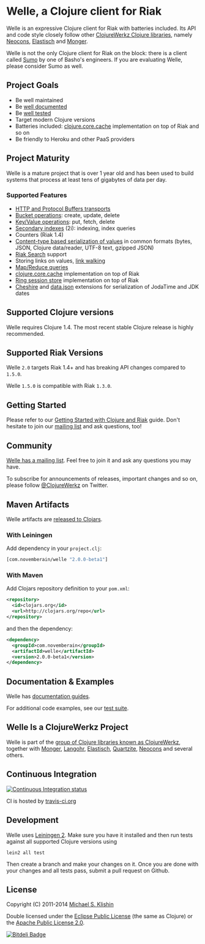 # Welle, a Clojure client for Riak

Welle is an expressive Clojure client for Riak with batteries included.
Its API and code style closely follow other [ClojureWerkz Clojure libraries](http://clojurewerkz.org), namely [Neocons](https://github.com/michaelklishin/neocons), [Elastisch](https://github.com/clojurewerkz/elastisch)
and [Monger](https://github.com/michaelklishin/monger).

Welle is not the only Clojure client for Riak on the block: there is a client called [Sumo](https://github.com/reiddraper/sumo)
by one of Basho's engineers. If you are evaluating Welle, please consider Sumo as well.


## Project Goals

 * Be well maintained
 * Be [well documented](http://clojureriak.info)
 * Be [well tested](https://github.com/michaelklishin/welle/tree/master/test/clojurewerkz/welle/test)
 * Target modern Clojure versions
 * Batteries included: [clojure.core.cache](http://github.com/clojure/core.cache) implementation on top of Riak and so on
 * Be friendly to Heroku and other PaaS providers


## Project Maturity

Welle is a mature project that is over 1 year old and has been used to build systems that process at least tens of gigabytes
of data per day.

### Supported Features

 * [HTTP and Protocol Buffers transports](http://clojureriak.info/articles/connecting.html)
 * [Bucket operations](http://clojureriak.info/articles/buckets.html): create, update, delete
 * [Key/Value operations](http://clojureriak.info/articles/kv.html): put, fetch, delete
 * [Secondary indexes](http://clojureriak.info/articles/2i.html) (2i): indexing, index queries
 * Counters (Riak 1.4)
 * [Content-type based serialization of values](http://clojureriak.info/articles/kv.html#automatic_serialization_for_common_formats) in common formats (bytes, JSON, Clojure data/reader, UTF-8 text, gzipped JSON)
 * [Riak Search](http://clojureriak.info/articles/search.html) support
 * Storing links on values, [link walking](http://clojureriak.info/articles/links.html)
 * [Map/Reduce queries](http://clojureriak.info/articles/mapreduce.html)
 * [clojure.core.cache](https://github.com/clojure/core.cache) implementation on top of Riak
 * [Ring session store](https://github.com/mmcgrana/ring/blob/master/ring-core/src/ring/middleware/session/store.clj) implementation on top of Riak
 * [Cheshire](https://github.com/dakrone/cheshire) and [data.json](http://github.com/clojure/data.json) extensions for serialization of JodaTime and JDK dates


## Supported Clojure versions

Welle requires Clojure 1.4.
The most recent stable Clojure release is highly recommended.


## Supported Riak Versions

Welle `2.0` targets Riak 1.4+ and has breaking API changes compared to `1.5.0`.

Welle `1.5.0` is compatible with Riak `1.3.0`.


## Getting Started

Please refer to our [Getting Started with Clojure and Riak](http://clojureriak.info/articles/getting_started.html) guide.
Don't hesitate to join our [mailing list](https://groups.google.com/forum/#!forum/clojure-riak) and ask questions, too!


## Community

[Welle has a mailing list](https://groups.google.com/forum/#!forum/clojure-riak). Feel free to join it and ask any questions you may have.

To subscribe for announcements of releases, important changes and so on, please follow [@ClojureWerkz](https://twitter.com/#!/clojurewerkz) on Twitter.



## Maven Artifacts

Welle artifacts are [released to Clojars](https://clojars.org/com.novemberain/welle).

### With Leiningen

Add dependency in your `project.clj`:

``` clojure
[com.novemberain/welle "2.0.0-beta1"]
```

### With Maven

Add Clojars repository definition to your `pom.xml`:

``` xml
<repository>
  <id>clojars.org</id>
  <url>http://clojars.org/repo</url>
</repository>
```

and then the dependency:

``` xml
<dependency>
  <groupId>com.novemberain</groupId>
  <artifactId>welle</artifactId>
  <version>2.0.0-beta1</version>
</dependency>
```


## Documentation & Examples

Welle has [documentation guides](http://clojureriak.info).

For additional code examples, see our [test suite](https://github.com/michaelklishin/welle/tree/master/test/clojurewerkz/welle/test).


## Welle Is a ClojureWerkz Project

Welle is part of the [group of Clojure libraries known as ClojureWerkz](http://clojurewerkz.org), together with
[Monger](https://github.com/michaelklishin/monger), [Langohr](https://github.com/michaelklishin/langohr), [Elastisch](https://github.com/clojurewerkz/elastisch), [Quartzite](https://github.com/michaelklishin/quartzite), [Neocons](https://github.com/michaelklishin/neocons) and several others.



## Continuous Integration

[![Continuous Integration status](https://secure.travis-ci.org/michaelklishin/welle.png)](http://travis-ci.org/michaelklishin/welle)

CI is hosted by [travis-ci.org](http://travis-ci.org)


## Development

Welle uses [Leiningen 2](https://github.com/technomancy/leiningen/blob/master/doc/TUTORIAL.md). Make
sure you have it installed and then run tests against all supported Clojure versions using

    lein2 all test

Then create a branch and make your changes on it. Once you are done with your changes and all
tests pass, submit a pull request on Github.


## License

Copyright (C) 2011-2014 [Michael S. Klishin](http://twitter.com/michaelklishin)

Double licensed under the [Eclipse Public License](http://www.eclipse.org/legal/epl-v10.html) (the same as Clojure) or
the [Apache Public License 2.0](http://www.apache.org/licenses/LICENSE-2.0.html).


[![Bitdeli Badge](https://d2weczhvl823v0.cloudfront.net/michaelklishin/welle/trend.png)](https://bitdeli.com/free "Bitdeli Badge")

